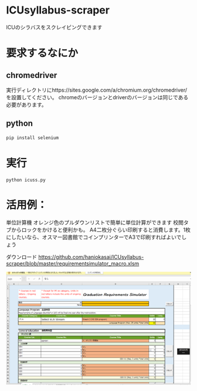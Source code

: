 # ICUsyllabus-scraper
ICUのシラバスをスクレイピングできます

# 要求するなにか

## chromedriver
実行ディレクトリにhttps://sites.google.com/a/chromium.org/chromedriver/ を設置してください。
chromeのバージョンとdriverのバージョンは同じである必要があります。
## python
```python
pip install selenium
```

# 実行
```
python icuss.py
```

# 活用例：

単位計算機
オレンジ色のプルダウンリストで簡単に単位計算ができます
校閲タブからロックをかけると便利かも。
A4二枚分ぐらい印刷すると消費します。1枚にしたいなら、オスマー図書館でコインプリンターでA3で印刷すればよいでしょう

ダウンロード
https://github.com/haniokasai/ICUsyllabus-scraper/blob/master/requirementsimulator_macro.xlsm


<img src="https://github.com/haniokasai/ICUsyllabus-scraper/blob/master/コメント%202019-05-01%20212401.png?raw=true"></img>
